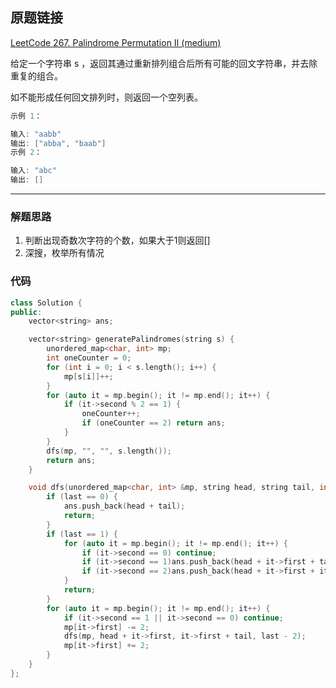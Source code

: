 ## 原题链接

[LeetCode 267. Palindrome Permutation II (medium)](https://leetcode-cn.com/problems/palindrome-permutation-ii/)

给定一个字符串 s ，返回其通过重新排列组合后所有可能的回文字符串，并去除重复的组合。

如不能形成任何回文排列时，则返回一个空列表。

```cpp
示例 1：

输入: "aabb"
输出: ["abba", "baab"]
示例 2：

输入: "abc"
输出: []
```

---

### 解题思路

1. 判断出现奇数次字符的个数，如果大于1则返回[]
2. 深搜，枚举所有情况

### 代码

```cpp
class Solution {
public:
    vector<string> ans;

    vector<string> generatePalindromes(string s) {
        unordered_map<char, int> mp;
        int oneCounter = 0;
        for (int i = 0; i < s.length(); i++) {
            mp[s[i]]++;
        }
        for (auto it = mp.begin(); it != mp.end(); it++) {
            if (it->second % 2 == 1) {
                oneCounter++;
                if (oneCounter == 2) return ans;
            }
        }
        dfs(mp, "", "", s.length());
        return ans;
    }

    void dfs(unordered_map<char, int> &mp, string head, string tail, int last) {
        if (last == 0) {
            ans.push_back(head + tail);
            return;
        }
        if (last == 1) {
            for (auto it = mp.begin(); it != mp.end(); it++) {
                if (it->second == 0) continue;
                if (it->second == 1)ans.push_back(head + it->first + tail);
                if (it->second == 2)ans.push_back(head + it->first + it->first + tail);
            }
            return;
        }
        for (auto it = mp.begin(); it != mp.end(); it++) {
            if (it->second == 1 || it->second == 0) continue;
            mp[it->first] -= 2;
            dfs(mp, head + it->first, it->first + tail, last - 2);
            mp[it->first] += 2;
        }
    }
};
```
